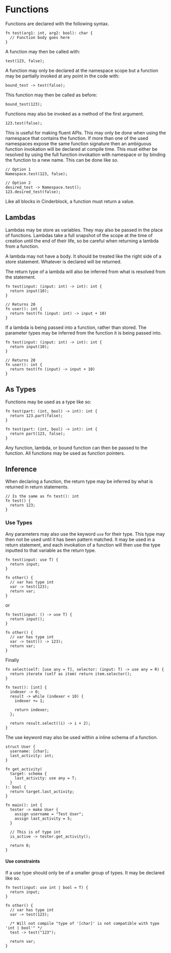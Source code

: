 # Functions

Functions are declared with the following syntax.

```
fn test(arg1: int, arg2: bool): char {
  // Function body goes here
}
```

A function may then be called with:

```
test(123, false);
```

A function may only be declared at the namespace scope but a function may be partially invoked at any point in the code with:

```
bound_test -> test(false);
```

This function may then be called as before:

```
bound_test(123);
```

Functions may also be invoked as a method of the first argument.

```
123.test(false);
```

This is useful for making fluent APIs. This may only be done when using the namespace that contains the function. If more than one of the used namespaces expose the same function signature then an ambiguous function invokation will be declared at compile time. This must either be resolved by using the full function invokation with namespace or by binding the function to a new name. This can be done like so.

```
// Option 1
Namespace.test(123, false);

// Option 2
desired_test -> Namespace.test();
123.desired_test(false);
```

Like all blocks in Cinderblock, a function must return a value.

## Lambdas

Lambdas may be store as variables. They may also be passed in the place of functions. Lambdas take a full snapshot of the scope at the time of creation until the end of their life, so be careful when returning a lambda from a function.

A lambda may not have a body. It should be treated like the right side of a store statement. Whatever is declared will be returned.

The return type of a lambda will also be inferred from what is resolved from the statement.

```
fn test(input: (input: int) -> int): int {
  return input(10);
}

// Returns 20
fn user(): int {
  return test(fn (input: int) -> input + 10)
}
```

If a lambda is being passed into a function, rather than stored. The parameter types may be inferred from the function it is being passed into.

```
fn test(input: (input: int) -> int): int {
  return input(10);
}

// Returns 20
fn user(): int {
  return test(fn (input) -> input + 10)
}
```

## As Types

Functions may be used as a type like so:

```
fn test(part: (int, bool) -> int): int {
  return 123.part(false);
}

fn test(part: (int, bool) -> int): int {
  return part(123, false);
}
```

Any function, lambda, or bound function can then be passed to the function. All functions may be used as function pointers.

## Inference

When declaring a function, the return type may be inferred by what is returned in return statements.

```
// Is the same as fn test(): int
fn test() {
  return 123;
}
```

### Use Types

Any parameters may also use the keyword `use` for their type. This type may then not be used until it has been pattern matched. It may be used in a return statement, and each invokation of a function will then use the type inputted to that variable as the return type.

```
fn test(input: use T) {
  return input;
}

fn other() {
  // var has type int
  var -> test(123);
  return var;
}
```

or

```
fn test(input: () -> use T) {
  return input();
}

fn other() {
  // var has type int
  var -> test(() -> 123);
  return var;
}
```

Finally

```
fn select(self: [use any = T], selector: (input: T) -> use any = R) {
  return iterate (self as item) return item.selector();
}

fn test(): [int] {
  indexer -> 0;
  result -> while (indexer < 10) {
    indexer += 1;

    return indexer;
  };

  return result.select((i) -> i + 2);
}
```

The use keyword may also be used within a inline schema of a function.

```
struct User {
  username: [char];
  last_activity: int;
}

fn get_activity(
  target: schema {
    last_activity: use any = T;
  }
): bool {
  return target.last_activity;
}

fn main(): int {
  tester -> make User {
    assign username = "Test User";
    assign last_activity = 5;
  }

  // This is of type int
  is_active -> tester.get_activity();

  return 0;
}
```

#### Use constraints

If a use type should only be of a smaller group of types. It may be declared like so.

```
fn test(input: use int | bool = T) {
  return input;
}

fn other() {
  // var has type int
  var -> test(123);

  /* Will not compile "type of '[char]' is not compatible with type 'int | bool'" */
  test -> test("123");

  return var;
}
```
